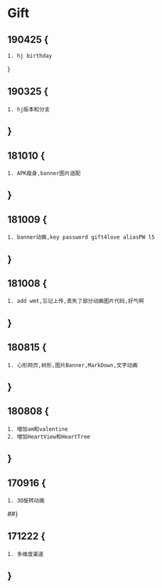 # Gift
## 190425 {
    1. hj birthday
}
## 190325 {
    1. hj版本和分支
## }
## 181010 {
    1. APK瘦身,banner图片适配
## }
## 181009 {
    1. banner动画,key password gift4love aliasPW l5
## }
## 181008 {
    1. add wmt,忘记上传,丢失了部分动画图片代码,好气啊
## }
## 180815 {
    1. 心形网页,树形,图片Banner,MarkDown,文字动画
## }
## 180808 {
    1. 增加am和valentine
    2. 增加HeartView和HeartTree
## }
## 170916 {
    1. 3D旋转动画
##}

## 171222 {
    1. 多维度渠道
## }

